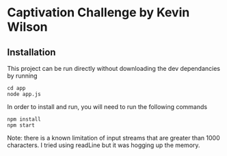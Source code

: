 # Captivation Challenge by Kevin Wilson 

## Installation 

This project can be run directly without downloading the dev dependancies by running 

```
cd app
node app.js
```

In order to install and run, you will need to run the following commands 

```
npm install 
npm start 
```


Note: there is a known limitation of input streams that are greater than 1000 characters.  I tried using readLine but it was hogging up the memory.